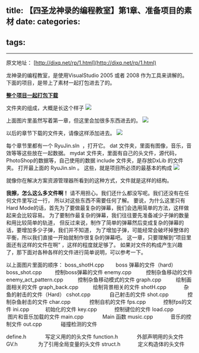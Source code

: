 title: 【四圣龙神录的编程教室】第1章、准备项目的素材
date: 
categories:
- 
tags:
- 
---
原文地址：
[http://dixq.net/rp/1.html](http://dixq.net/rp/1.html)

龙神录的编程教室，是使用VisualStudio 2005 或者 2008 作为工具来讲解的。
下面的项目，是带上了素材一起打包进去了的。

**[整个项目一起打包下载](http://dixq.net/rp/zip/project.zip)**

文件夹的组成，大概是长这个样子
![](http://dixq.net/rp/img/1/3.png)

上面图片里虽然写着第一章，但这里会加很多东西进去的。
![](http://dixq.net/rp/img/1/5.png)

以后的章节下载的文件夹，请像这样添加进去。
![](http://dixq.net/rp/img/1/6.png)

每个章节里都有一个 RyuJin.sln  ，打开它。
dat 文件夹，里面有图像，音乐，音效等等这些放在一起数据。
mydat 文件夹，里面有自己的头文件，源代码，PhotoShop的数据等，自己使用的数据
include 文件夹，是存放DxLib 的文件夹。
打开最上面的 RyuJin.sln 。
这些，就是项目所必须的最基本的构成
![](http://dixq.net/rp/img/1/1.png)

就像你在解决方案资源管理器所看到的这种方式，文件就是这样的结构。

**我擦，怎么这么多文件啊！**
请不用担心。我们还什么都没写呢。我们还没有在任何文件里写过一行，
所以对这些东西不需要任何了解。
要说，为什么这里只有Hard Mode的话，首先为了要做最复杂的弹幕，我们会选用简单的方法，这样做起来会比较容易。
为了要制作最复杂的弹幕，我们往往要先准备减少子弹的数量和用比较简单的轨道，
但反过来说，制作了简单的弹幕然后变成复杂的弹幕的话，要增加多少子弹，我们并不知道，
为了增加子弹，可能经常会破坏掉整体的平衡，所以我们直接一开始就制作很复杂的弹幕吧。
这一章，只要理解到“项目里面还有这样的文件在啊” ，这样的程度就足够了。
如果对文件的构成产生兴趣了，那下面对各种各样的文件进行简单说明，可以参考一下。

以上面图片里面的顺序：
boss_shotH.cpp
       boss 弹幕的文件（hard）
boss_shot.cpp
        控制boss弹幕的文件
enemy.cpp
         控制杂鱼移动的文件
enemy_act_pattern.cpp
         控制杂鱼移动模式的文件
graph.cpp
         绘制画面相关的文件
graph_back.cpp
         绘制背景相关的文件
shotH.cpp
           杂鱼的射击的文件（Hard）
cshot.cpp
            自己射击的文件
shot.cpp
            控制杂鱼射击的文件
char.cpp
            控制自机的文件
fps.cpp
           控制fps的文件
ini.cpp
          初始化的文件
key.cpp
           控制键位的文件
load.cpp
         图片和音乐加载的文件
main.cpp
            Main 函数
music.cpp
           音乐的控制文件
out.cpp
            碰撞检测的文件

define.h
            写定义用的的头文件
function.h
            外部声明用的头文件
GV.h
             为了引用全局变量的头文件
struct.h
           定义构造体的头文件
